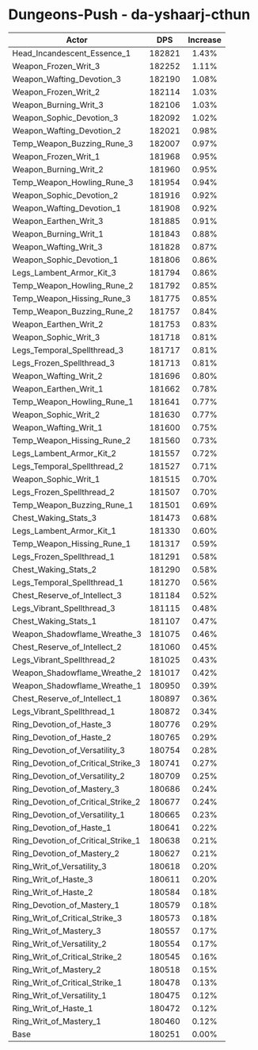 # Dungeons-Push - da-yshaarj-cthun
| Actor | DPS | Increase |
|---|:---:|:---:|
|Head_Incandescent_Essence_1|182821|1.43%|
|Weapon_Frozen_Writ_3|182252|1.11%|
|Weapon_Wafting_Devotion_3|182190|1.08%|
|Weapon_Frozen_Writ_2|182114|1.03%|
|Weapon_Burning_Writ_3|182106|1.03%|
|Weapon_Sophic_Devotion_3|182092|1.02%|
|Weapon_Wafting_Devotion_2|182021|0.98%|
|Temp_Weapon_Buzzing_Rune_3|182007|0.97%|
|Weapon_Frozen_Writ_1|181968|0.95%|
|Weapon_Burning_Writ_2|181960|0.95%|
|Temp_Weapon_Howling_Rune_3|181954|0.94%|
|Weapon_Sophic_Devotion_2|181916|0.92%|
|Weapon_Wafting_Devotion_1|181908|0.92%|
|Weapon_Earthen_Writ_3|181885|0.91%|
|Weapon_Burning_Writ_1|181843|0.88%|
|Weapon_Wafting_Writ_3|181828|0.87%|
|Weapon_Sophic_Devotion_1|181806|0.86%|
|Legs_Lambent_Armor_Kit_3|181794|0.86%|
|Temp_Weapon_Howling_Rune_2|181792|0.85%|
|Temp_Weapon_Hissing_Rune_3|181775|0.85%|
|Temp_Weapon_Buzzing_Rune_2|181757|0.84%|
|Weapon_Earthen_Writ_2|181753|0.83%|
|Weapon_Sophic_Writ_3|181718|0.81%|
|Legs_Temporal_Spellthread_3|181717|0.81%|
|Legs_Frozen_Spellthread_3|181713|0.81%|
|Weapon_Wafting_Writ_2|181696|0.80%|
|Weapon_Earthen_Writ_1|181662|0.78%|
|Temp_Weapon_Howling_Rune_1|181641|0.77%|
|Weapon_Sophic_Writ_2|181630|0.77%|
|Weapon_Wafting_Writ_1|181600|0.75%|
|Temp_Weapon_Hissing_Rune_2|181560|0.73%|
|Legs_Lambent_Armor_Kit_2|181557|0.72%|
|Legs_Temporal_Spellthread_2|181527|0.71%|
|Weapon_Sophic_Writ_1|181515|0.70%|
|Legs_Frozen_Spellthread_2|181507|0.70%|
|Temp_Weapon_Buzzing_Rune_1|181501|0.69%|
|Chest_Waking_Stats_3|181473|0.68%|
|Legs_Lambent_Armor_Kit_1|181330|0.60%|
|Temp_Weapon_Hissing_Rune_1|181317|0.59%|
|Legs_Frozen_Spellthread_1|181291|0.58%|
|Chest_Waking_Stats_2|181290|0.58%|
|Legs_Temporal_Spellthread_1|181270|0.56%|
|Chest_Reserve_of_Intellect_3|181184|0.52%|
|Legs_Vibrant_Spellthread_3|181115|0.48%|
|Chest_Waking_Stats_1|181107|0.47%|
|Weapon_Shadowflame_Wreathe_3|181075|0.46%|
|Chest_Reserve_of_Intellect_2|181060|0.45%|
|Legs_Vibrant_Spellthread_2|181025|0.43%|
|Weapon_Shadowflame_Wreathe_2|181017|0.42%|
|Weapon_Shadowflame_Wreathe_1|180950|0.39%|
|Chest_Reserve_of_Intellect_1|180897|0.36%|
|Legs_Vibrant_Spellthread_1|180872|0.34%|
|Ring_Devotion_of_Haste_3|180776|0.29%|
|Ring_Devotion_of_Haste_2|180765|0.29%|
|Ring_Devotion_of_Versatility_3|180754|0.28%|
|Ring_Devotion_of_Critical_Strike_3|180741|0.27%|
|Ring_Devotion_of_Versatility_2|180709|0.25%|
|Ring_Devotion_of_Mastery_3|180686|0.24%|
|Ring_Devotion_of_Critical_Strike_2|180677|0.24%|
|Ring_Devotion_of_Versatility_1|180665|0.23%|
|Ring_Devotion_of_Haste_1|180641|0.22%|
|Ring_Devotion_of_Critical_Strike_1|180638|0.21%|
|Ring_Devotion_of_Mastery_2|180627|0.21%|
|Ring_Writ_of_Versatility_3|180618|0.20%|
|Ring_Writ_of_Haste_3|180611|0.20%|
|Ring_Writ_of_Haste_2|180584|0.18%|
|Ring_Devotion_of_Mastery_1|180579|0.18%|
|Ring_Writ_of_Critical_Strike_3|180573|0.18%|
|Ring_Writ_of_Mastery_3|180557|0.17%|
|Ring_Writ_of_Versatility_2|180554|0.17%|
|Ring_Writ_of_Critical_Strike_2|180545|0.16%|
|Ring_Writ_of_Mastery_2|180518|0.15%|
|Ring_Writ_of_Critical_Strike_1|180478|0.13%|
|Ring_Writ_of_Versatility_1|180475|0.12%|
|Ring_Writ_of_Haste_1|180472|0.12%|
|Ring_Writ_of_Mastery_1|180460|0.12%|
|Base|180251|0.00%|
